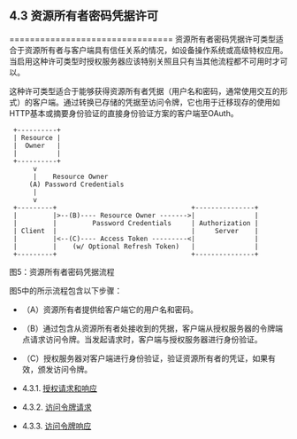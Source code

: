 ## 4.3 资源所有者密码凭据许可
================================
资源所有者密码凭据许可类型适合于资源所有者与客户端具有信任关系的情况，如设备操作系统或高级特权应用。当启用这种许可类型时授权服务器应该特别关照且只有当其他流程都不可用时才可以。

这种许可类型适合于能够获得资源所有者凭据（用户名和密码，通常使用交互的形式）的客户端。通过转换已存储的凭据至访问令牌，它也用于迁移现存的使用如HTTP基本或摘要身份验证的直接身份验证方案的客户端至OAuth。

     +----------+
     | Resource |
     |  Owner   |
     |          |
     +----------+
          v
          |    Resource Owner
         (A) Password Credentials
          |
          v
     +---------+                                  +---------------+
     |         |>--(B)---- Resource Owner ------->|               |
     |         |         Password Credentials     | Authorization |
     | Client  |                                  |     Server    |
     |         |<--(C)---- Access Token ---------<|               |
     |         |    (w/ Optional Refresh Token)   |               |
     +---------+                                  +---------------+
图5：资源所有者密码凭据流程

图5中的所示流程包含以下步骤：
- （A）资源所有者提供给客户端它的用户名和密码。
- （B）通过包含从资源所有者处接收到的凭据，客户端从授权服务器的令牌端点请求访问令牌。当发起请求时，客户端与授权服务器进行身份验证。
- （C）授权服务器对客户端进行身份验证，验证资源所有者的凭证，如果有效，颁发访问令牌。

- 4.3.1. [授权请求和响应](4.3.1.md)
- 4.3.2. [访问令牌请求](4.3.2.md)
- 4.3.3. [访问令牌响应](4.3.3.md)